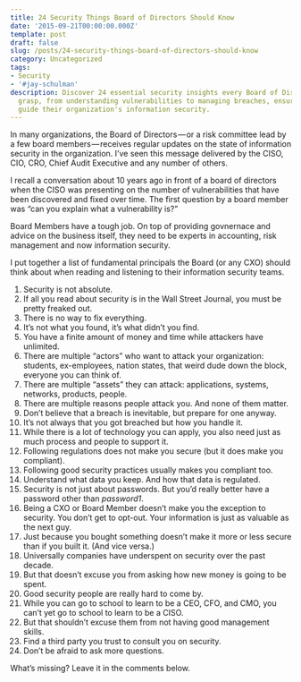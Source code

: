 ```yaml
---
title: 24 Security Things Board of Directors Should Know
date: '2015-09-21T00:00:00.000Z'
template: post
draft: false
slug: /posts/24-security-things-board-of-directors-should-know
category: Uncategorized
tags:
- Security
- '#jay-schulman'
description: Discover 24 essential security insights every Board of Directors should
  grasp, from understanding vulnerabilities to managing breaches, ensuring they effectively
  guide their organization's information security.
---
```

In many organizations, the Board of Directors — or a risk committee lead by a few board members — receives regular updates on the state of information security in the organization. I’ve seen this message delivered by the CISO, CIO, CRO, Chief Audit Executive and any number of others.

I recall a conversation about 10 years ago in front of a board of directors when the CISO was presenting on the number of vulnerabilities that have been discovered and fixed over time. The first question by a board member was “can you explain what a vulnerability is?”

Board Members have a tough job. On top of providing govnernace and advice on the business itself, they need to be experts in accounting, risk management and now information security.

I put together a list of fundamental principals the Board (or any CXO) should think about when reading and listening to their information security teams.

1. Security is not absolute.
2. If all you read about security is in the Wall Street Journal, you must be pretty freaked out.
3. There is no way to fix everything.
4. It’s not what you found, it’s what didn’t you find.
5. You have a finite amount of money and time while attackers have unlimited.
6. There are multiple “actors” who want to attack your organization: students, ex-employees, nation states, that weird dude down the block, everyone you can think of.
7. There are multiple “assets” they can attack: applications, systems, networks, products, people.
8. There are multiple reasons people attack you. And none of them matter.
9. Don’t believe that a breach is inevitable, but prepare for one anyway.
10. It’s not always that you got breached but how you handle it.
11. While there is a lot of technology you can apply, you also need just as much process and people to support it.
12. Following regulations does not make you secure (but it does make you compliant).
13. Following good security practices usually makes you compliant too.
14. Understand what data you keep. And how that data is regulated.
15. Security is not just about passwords. But you’d really better have a password other than *password1*.
16. Being a CXO or Board Member doesn’t make you the exception to security. You don’t get to opt-out. Your information is just as valuable as the next guy.
17. Just because you bought something doesn’t make it more or less secure than if you built it. (And vice versa.)
18. Universally companies have underspent on security over the past decade.
19. But that doesn’t excuse you from asking how new money is going to be spent.
20. Good security people are really hard to come by.
21. While you can go to school to learn to be a CEO, CFO, and CMO, you can’t yet go to school to learn to be a CISO.
22. But that shouldn’t excuse them from not having good management skills.
23. Find a third party you trust to consult you on security.
24. Don’t be afraid to ask more questions.

What’s missing? Leave it in the comments below.